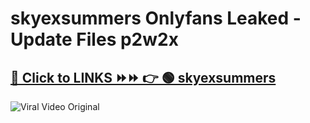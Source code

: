 
 # skyexsummers Onlyfans Leaked - Update Files p2w2x

## <h2><a href="https://clipsfans.com/skyexsummers&ref=git">🔗 Click to LINKS ⏩⏩ 👉 🟢 skyexsummers </a></h2>

<a href="https://clipsfans.com/skyexsummers&ref=git" rel="nofollow" data-target="animated-image.originalLink"><img src="https://i.ibb.co.com/xMMVF88/686577567.gif" alt="Viral Video Original" style="max-width: 100%; display: inline-block;" data-target="animated-image.originalImage"></a>

